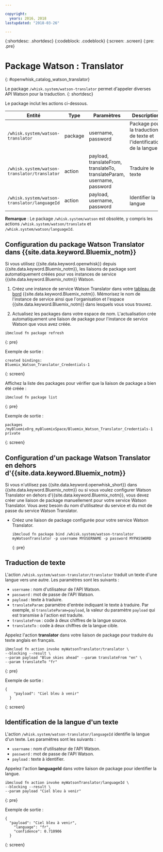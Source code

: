```yaml
---

copyright:
  years: 2016, 2018
lastupdated: "2018-03-26"

---
```


{:shortdesc: .shortdesc}
{:codeblock: .codeblock}
{:screen: .screen}
{:pre: .pre}

# Package Watson : Translator
{: #openwhisk_catalog_watson_translator}

Le package `/whisk.system/watson-translator` permet d'appeler diverses API Watson pour la traduction.
{: shortdesc}

Le package inclut les actions ci-dessous.

| Entité | Type | Paramètres | Description |
| --- | --- | --- | --- |
| `/whisk.system/watson-translator` | package | username, password | Package pour la traduction de texte et l'identification de la langue  |
| `/whisk.system/watson-translator/translator` | action | payload, translateFrom, translateTo, translateParam, username, password | Traduire le texte |
| `/whisk.system/watson-translator/languageId` | action | payload, username, password | Identifier la langue |

**Remarque** : Le package
`/whisk.system/watson` est obsolète, y compris les actions
`/whisk.system/watson/translate` et `/whisk.system/watson/languageId`.

## Configuration du package Watson Translator dans {{site.data.keyword.Bluemix_notm}}

Si vous utilisez {{site.data.keyword.openwhisk}} depuis {{site.data.keyword.Bluemix_notm}}, les liaisons de package sont automatiquement créées pour vos instances de service {{site.data.keyword.Bluemix_notm}} Watson.

1. Créez une instance de service Watson Translator dans votre [tableau de bord](http://console.bluemix.net) {{site.data.keyword.Bluemix_notm}}. Mémorisez le nom de l'instance de service ainsi que l'organisation et l'espace {{site.data.keyword.Bluemix_notm}} dans lesquels vous vous trouvez.

2. Actualisez les packages dans votre espace de nom. L'actualisation crée automatiquement une liaison de package pour l'instance de service Watson que vous avez créée.
  ```
  ibmcloud fn package refresh
  ```
  {: pre}

  Exemple de sortie :
  ```
  created bindings:
  Bluemix_Watson_Translator_Credentials-1
  ```
  {: screen}

  Affichez la liste des packages pour vérifier que la liaison de package a bien été créée :
  ```
  ibmcloud fn package list
  ```
  {: pre}

  Exemple de sortie :
  ```
  packages
  /myBluemixOrg_myBluemixSpace/Bluemix_Watson_Translator_Credentials-1 private
  ```
  {: screen}

## Configuration d'un package Watson Translator en dehors d'{{site.data.keyword.Bluemix_notm}}

Si vous n'utilisez pas {{site.data.keyword.openwhisk_short}} dans {{site.data.keyword.Bluemix_notm}} ou si vous voulez configurer Watson Translator en dehors d'{{site.data.keyword.Bluemix_notm}}, vous devez créer une liaison de package manuellement pour votre service Watson Translator. Vous avez besoin du nom d'utilisateur du service et du mot de passe du service Watson Translator.

- Créez une liaison de package configurée pour votre service Watson Translator.
  ```
  ibmcloud fn package bind /whisk.system/watson-translator myWatsonTranslator -p username MYUSERNAME -p password MYPASSWORD
  ```
  {: pre}

## Traduction de texte

L'action `/whisk.system/watson-translator/translator` traduit un texte d'une langue vers une autre. Les paramètres sont les suivants :

- `username` : nom d'utilisateur de l'API Watson.
- `password` : mot de passe de l'API Watson.
- `payload` : texte à traduire.
- `translateParam`: paramètre d'entrée indiquant le texte à traduire. Par exemple, si `translateParam=payload`, la valeur du paramètre `payload` qui est transmise à l'action est traduite.
- `translateFrom` : code à deux chiffres de la langue source.
- `translateTo` : code à deux chiffres de la langue cible.

Appelez l'action **translator** dans votre liaison de package pour traduire du texte anglais en français.
```
ibmcloud fn action invoke myWatsonTranslator/translator \
--blocking --result \
--param payload "Blue skies ahead" --param translateFrom "en" \
--param translateTo "fr"
```
{: pre}

Exemple de sortie :
```
{
    "payload": "Ciel bleu à venir"
  }
```
{: screen}

## Identification de la langue d'un texte

L'action `/whisk.system/watson-translator/languageId` identifie la langue d'un texte. Les paramètres sont les suivants :

- `username` : nom d'utilisateur de l'API Watson.
- `password` : mot de passe de l'API Watson.
- `payload` : texte à identifier.

Appelez l'action **languageId** dans votre liaison de package pour identifier la langue.
```
ibmcloud fn action invoke myWatsonTranslator/languageId \
--blocking --result \
--param payload "Ciel bleu à venir"
```
{: pre}

Exemple de sortie :
```
{
  "payload": "Ciel bleu à venir",
    "language": "fr",
    "confidence": 0.710906
  }
```
{: screen}
